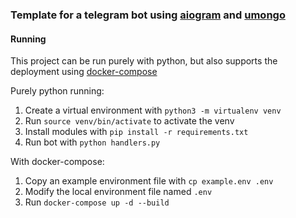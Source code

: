 ### Template for a telegram bot using [aiogram](https://github.com/aiogram/aiogram) and [umongo](https://github.com/Scille/umongo)

#### Running

This project can be run purely with python,
but also supports the deployment using [docker-compose](docker_compose)
 
Purely python running:
1. Create a virtual environment with `python3 -m virtualenv venv`
2. Run `source venv/bin/activate` to activate the venv
3. Install modules with `pip install -r requirements.txt`
4. Run bot with `python handlers.py` 

With docker-compose:
1. Copy an example environment file with `cp example.env .env`
2. Modify the local environment file named `.env`   
1. Run `docker-compose up -d --build`


[docker_compose]: <https://docs.docker.com/compose/>